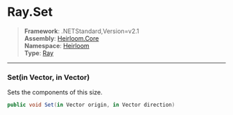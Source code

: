 # Ray.Set

> **Framework**: .NETStandard,Version=v2.1  
> **Assembly**: [Heirloom.Core][0]  
> **Namespace**: [Heirloom][0]  
> **Type**: [Ray][1]  

--------------------------------------------------------------------------------

### Set(in Vector, in Vector)

Sets the components of this size.

```cs
public void Set(in Vector origin, in Vector direction)
```

[0]: ..\Heirloom.Core.md
[1]: Heirloom.Ray.md
